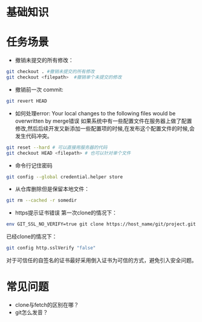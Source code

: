 # 基础知识

# 任务场景
* 撤销未提交的所有修改：
```bash
git checkout . #撤销未提交的所有修改
git checkout <filepath>  #撤销单个未提交的修改
```

* 撤销前一次 commit:
```bash
git revert HEAD
```

* 如何处理error: Your local changes to the following files would be overwritten by merge错误
 如果系统中有一些配置文件在服务器上做了配置修改,然后后续开发又新添加一些配置项的时候,在发布这个配置文件的时候,会发生代码冲突。
```bash
git reset --hard # 可以直接用服务器的代码
git checkout HEAD <filepath> # 也可以针对单个文件
```

* 命令行记住密码
```bash
git config --global credential.helper store
```

* 从仓库删除但是保留本地文件：
```bash
git rm --cached -r somedir
```

* https提示证书错误
 第一次clone的情况下：
```bash
env GIT_SSL_NO_VERIFY=true git clone https://host_name/git/project.git
```
 已经clone的情况下：
```bash
git config http.sslVerify "false"
```
对于可信任的自签名的证书最好采用倒入证书为可信的方式，避免引入安全问题。

# 常见问题
* clone与fetch的区别在哪？
* git怎么发音？